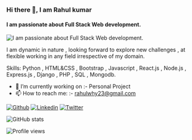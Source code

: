 ### Hi there 👋, I am Rahul kumar
#### I am passionate about Full Stack Web development.
![I am passionate about Full Stack Web development.](https://pbs.twimg.com/profile_banners/1341616543566712832/1615440049/600x200)

I am dynamic in nature , looking forward to explore new challenges , at flexible working in any field irrespective of my domain.

Skills: Python , HTML&CSS , Bootstrap , Javascript , React.js , Node.js , Express.js , Django , PHP , SQL , Mongodb.

- 🔭 I’m currently working on :- Personal Project 
- 📫 How to reach me: :- rahulwhy23@gmail.com 



[![Github](https://img.shields.io/badge/-Github-000?style=flat&logo=Github&logoColor=white)](https://github.com/Aman22sharma)
[![Linkedin](https://img.shields.io/badge/-LinkedIn-blue?style=flat&logo=Linkedin&logoColor=white)](https://www.linkedin.com/in/aman-kumar-sharma-2a4775159/)
[![Twitter](https://img.shields.io/badge/-Instagram-c13584?style=flat&labelColor=c13584&logo=instagram&logoColor=white)](https://www.instagram.com/aman_sharma.richel/)
  



![GitHub stats](https://github-readme-stats.vercel.app/api?username=rahulkr23&show_icons=true&theme=tokyonight)  

![Profile views](https://gpvc.arturio.dev/rahulkr23)  
